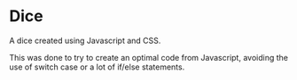 # Dice

A dice created using Javascript and CSS.

This was done to try to create an optimal code from Javascript, avoiding the use of switch case or a lot of if/else statements.
